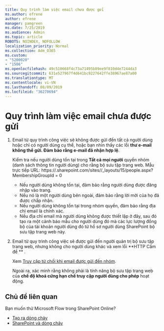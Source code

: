 ```yaml
---
title: Quy trình làm việc email chưa được gửi
ms.author: efrene
author: efrene
manager: pamgreen
ms.date: 7/25/2019
ms.audience: Admin
ms.topic: article
ROBOTS: NOINDEX, NOFOLLOW
localization_priority: Normal
ms.collection: Adm_O365
ms.custom:
- "5200020"
- "1586"
ms.openlocfilehash: 49c510668f4c73a71495b89ee9f810d4e7244da3
ms.sourcegitcommit: 631e527967f4d641bc9227642ffe38967ae87a00
ms.translationtype: MT
ms.contentlocale: vi-VN
ms.lasthandoff: 08/09/2019
ms.locfileid: "36270694"
---
```

# <a name="workflow-email-is-not-being-sent"></a>Quy trình làm việc email chưa được gửi

1. Email từ quy trình công việc sẽ không được gửi đến tất cả người dùng hoặc chỉ có người dùng cụ thể, hoặc bạn nhìn thấy các lỗi **thư e-mail không thể gửi. Đảm bảo rằng e-mail đã nhận hợp lệ**.

    Kiểm tra nếu người dùng tồn tại trong **Tất cả mọi người** quyền nhóm (danh sách thông tin người dùng) cho rằng bộ sưu tập trang web.  Mẫu trực tiếp URL: https://<tenant>.sharepoint.com/sites/<sitename>/_layouts/15/people.aspx? MembershipGroupId = 0

    - Nếu người dùng không tồn tại, đảm bảo rằng người dùng được đăng nhập vào trang. 
    - Nếu nó là một người dùng bên ngoài, đảm bảo rằng lời mời của họ đã được chấp nhận.
    - Nếu người dùng không tồn tại trong nhóm quyền, đảm bảo rằng địa chỉ email là chính xác.
    - Nếu địa chỉ email mà người dùng không được thiết lập ở đây, sau đó tạo ra một cảnh báo mẫu cho người dùng đó mà các lực lượng đồng bộ của tài khoản người dùng đó từ hồ sơ người dùng SharePoint bộ sưu tập trang web này.
 
2. Email từ quy trình công việc sẽ được gửi đến người quản trị bộ sưu tập trang web, nhưng không cho người dùng khác và xem lỗi **HTTP Cấm để <spam> <spam> ** <spam> <spam>.
 

    Xem [Truy cập từ chối khi email được gửi đến nhóm](https://docs.microsoft.com/sharepoint/support/server-admin/access-denied-when-send-an-email-to-groups).

    Ngoài ra, xác minh rằng không phải là tính năng bộ sưu tập trang web của **chế độ khoá cứng hạn chế truy cập người dùng cho phép** hoạt động.


## <a name="related-topics"></a>Chủ đề liên quan
Bạn muốn thử Microsoft Flow trong SharePoint Online?
- [Tạo ra dòng chảy](https://support.office.com/article/Create-a-flow-for-a-list-or-library-in-SharePoint-Online-or-OneDrive-for-Business-a9c3e03b-0654-46af-a254-20252e580d01) 
- [SharePoint và dòng chảy](https://flow.microsoft.com/blog/sharepoint-and-flow/) 


